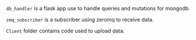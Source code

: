 `db_handler` is a flask app use to handle queries and mutations for mongodb.

`zmq_subscriber` is a subscriber using zeromq to receive data.



`Client` folder contains code used to upload data.